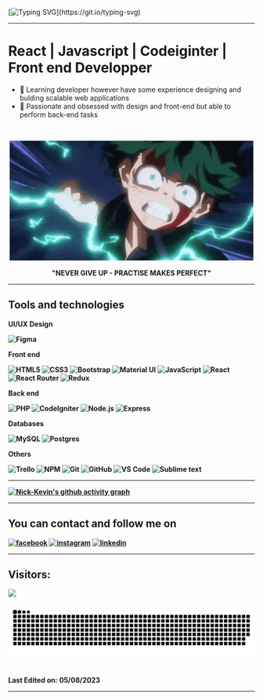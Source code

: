 [![Typing SVG](https://readme-typing-svg.herokuapp.com?font=Architects+Daughter&color=7AF79A&size=30&lines=Hey!+It's+Nick+Kevin!)](https://git.io/typing-svg)
********************************************
# React | Javascript | Codeiginter | Front end Developper
- 🔭 Learning developer however have some experience designing and bulding scalable web applications
- 🌱 Passionate and obsessed with design and front-end but able to perform back-end tasks
<br>
<p align="center">
  <img src="./img/izuku.gif" alt="Izuku Midoria"/>
  <p align="center"><strong>"NEVER GIVE UP - PRACTISE MAKES PERFECT"<strong></p>
</p>

********************************************
## Tools and technologies

<p><strong>UI/UX Design</strong></p>
  <p>
    <img src="https://img.shields.io/badge/figma-%23F24E1E.svg?style=for-the-badge&amp;logo=figma&amp;logoColor=white" alt="Figma">
  </p>

<p><strong>Front end</strong></p>
  <p align="start">
    <img src="https://img.shields.io/badge/html5-%23E34F26.svg?style=for-the-badge&amp;logo=html5&amp;logoColor=white" alt="HTML5">
    <img src="https://img.shields.io/badge/css3-%231572B6.svg?style=for-the-badge&amp;logo=css3&amp;logoColor=white" alt="CSS3">
    <img src="https://img.shields.io/badge/bootstrap-%23563D7C.svg?style=for-the-badge&amp;logo=bootstrap&amp;logoColor=white" alt="Bootstrap">
    <img src="https://img.shields.io/badge/material%20ui-007FFF?style=for-the-badge&amp;logo=MUI&amp;logoColor=white" alt="Material UI">
    <img src="https://img.shields.io/badge/javascript-%23323330.svg?style=for-the-badge&amp;logo=javascript&amp;logoColor=%23F7DF1E" alt="JavaScript">
    <img src="https://img.shields.io/badge/react-%2320232a.svg?style=for-the-badge&amp;logo=react&amp;logoColor=%2361DAFB" alt="React">
    <img src="https://img.shields.io/badge/React_Router-CA4245?style=for-the-badge&amp;logo=react-router&amp;logoColor=white" alt="React Router">
    <img src="https://img.shields.io/badge/redux-%23593d88.svg?style=for-the-badge&amp;logo=redux&amp;logoColor=white" alt="Redux"> 
  </p>

<p><strong>Back end</strong></p>
  <p align="start">
    <img src="https://img.shields.io/badge/php-%23777BB4.svg?style=for-the-badge&amp;logo=php&amp;logoColor=white" alt="PHP">
    <img src="https://img.shields.io/badge/codeigniter-EF4223?style=for-the-badge&amp;logo=CodeIgniter&amp;logoColor=white" alt="CodeIgniter">
    <img src="https://img.shields.io/badge/node.js-339933?style=for-the-badge&amp;logo=Node.js&amp;logoColor=white" alt="Node.js">
    <img src="https://img.shields.io/badge/express-000000?style=for-the-badge&amp;logo=Express&amp;logoColor=white" alt="Express">
  </p>
    
<p><strong>Databases</strong></p>
  <p align="start">
    <img src="https://img.shields.io/badge/mysql-%2300f.svg?style=for-the-badge&amp;logo=mysql&amp;logoColor=white" alt="MySQL">
    <img src="https://img.shields.io/badge/postgres-%23316192.svg?style=for-the-badge&amp;logo=postgresql&amp;logoColor=white" alt="Postgres">
  </p>
      
<p><strong>Others</strong></p>
 <p>
  <img src="https://img.shields.io/badge/Trello-%23026AA7.svg?style=for-the-badge&amp;logo=Trello&amp;logoColor=white" alt="Trello">
  <img src="https://img.shields.io/badge/NPM-%23000000.svg?style=for-the-badge&amp;logo=npm&amp;logoColor=white" alt="NPM">
  <img src="https://img.shields.io/badge/git-F05032?style=for-the-badge&amp;logo=Git&amp;logoColor=white" alt="Git">
  <img src="https://img.shields.io/badge/github-181717?style=for-the-badge&amp;logo=GitHub&amp;logoColor=white" alt="GitHub">
  <img src="https://img.shields.io/badge/vs%20code-007ACC?style=for-the-badge&amp;logo=visualstudiocode&amp;logoColor=white" alt="VS Code">
  <img src="https://img.shields.io/badge/sublime%20text-FF9800?style=for-the-badge&amp;logo=sublimetext&amp;logoColor=white" alt="Sublime text">
 </p>

********************************************

[![Nick-Kevin's github activity graph](https://github-readme-activity-graph.vercel.app/graph?username=Nick-Kevin&theme=github-compact)](https://github.com/ashutosh00710/github-readme-activity-graph)

********************************************

## You can contact and follow me on
<p align="start">
  <a href="https://www.facebook.com/profile.php?id=100010962524435"><img src="https://img.icons8.com/color/96/000000/facebook.png" width="48" height="48" alt="facebook"/></a>
  <a href="https://instagram.com/nick_kevin_rzf?igshid=ZGUzMzM3NWJiOQ=="><img src="https://img.icons8.com/color/96/000000/instagram-new.png" width="48" height="48" alt="instagram"/></a>
  <a href="https://www.linkedin.com/in/nick-kevin-razafinirina-988b34248"><img src="https://img.icons8.com/color/96/000000/linkedin.png" width="48" height="48" alt="linkedin"/></a>
</p>

********************************************
## Visitors:
<img src="https://profile-counter.glitch.me/Nick-Kevin/count.svg">
<div> 
  <p align="center">
    <a href="#"><img title="Snake animation" src="./img/snake.svg">
    </a>
  </p>
</div>
<br>
Last Edited on: 05/08/2023

********************************************
